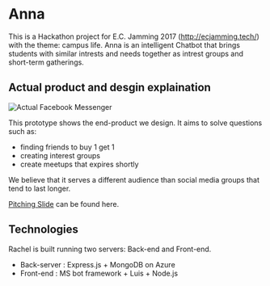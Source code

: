 # Anna
This is a Hackathon project for E.C. Jamming 2017 (http://ecjamming.tech/) with the theme: campus life. Anna is an intelligent Chatbot that brings students with similar intrests and needs together as intrest groups and short-term gatherings.

## Actual product and desgin explaination
![Actual Facebook Messenger](https://github.com/a2975667/cuteAnna/blob/master/document/1.jpg)

This prototype shows the end-product we design. It aims to solve questions such as:
- finding friends to buy 1 get 1
- creating interest groups
- create meetups that expires shortly

We believe that it serves a different audience than social media groups that tend to last longer.

[Pitching Slide](https://github.com/a2975667/cuteAnna/blob/master/document/Anna.pdf) can be found here.

## Technologies
Rachel is built running two servers: Back-end and Front-end. 
- Back-server : Express.js + MongoDB on Azure
- Front-end : MS bot framework + Luis + Node.js


